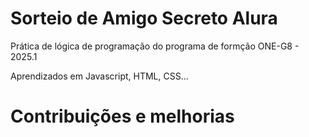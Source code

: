 # Sorteio de Amigo Secreto Alura

Prática de lógica de programação do programa de formção ONE-G8 - 2025.1

Aprendizados em Javascript, HTML, CSS...
# Contribuições e melhorias
